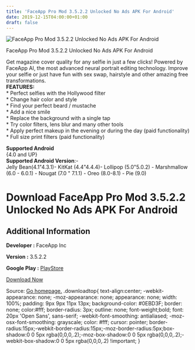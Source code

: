 ```yaml
---
title: 'FaceApp Pro Mod 3.5.2.2 Unlocked No Ads APK For Android'
date: 2019-12-15T04:00:00+01:00
draft: false
---
```


![FaceApp Pro Mod 3.5.2.2 Unlocked No Ads APK For Android](https://i1.wp.com/apkhome.net/wp-content/uploads/2019/12/FaceApp-Pro-Mod-3.5.2.2-Unlocked-No-Ads.png "FaceApp Pro Mod 3.5.2.2 Unlocked No Ads APK For Android")

  

FaceApp Pro Mod 3.5.2.2 Unlocked No Ads APK For Android

Get magazine cover quality for any selfie in just a few clicks! Powered by FaceApp AI, the most advanced neural portrait editing technology. Improve your selfie or just have fun with sex swap, hairstyle and other amazing free transformations.  
**FEATURES:**  
\* Perfect selfies with the Hollywood filter  
\* Change hair color and style  
\* Find your perfect beard / mustache  
\* Add a nice smile  
\* Replace the background with a single tap  
\* Try color filters, lens blur and many other tools  
\* Apply perfect makeup in the evening or during the day (paid functionality)  
\* Full size print filters (paid functionality)

**Supported Android**  
{4.0 and UP}  
**Supported Android Version**:-  
Jelly Bean(4.1"4.3.1)- KitKat (4.4"4.4.4)- Lollipop (5.0"5.0.2) - Marshmallow (6.0 - 6.0.1) - Nougat (7.0 " 7.1.1) - Oreo (8.0-8.1) - Pie (9.0)

Download FaceApp Pro Mod 3.5.2.2 Unlocked No Ads APK For Android
================================================================

Additional Information
----------------------

**Developer :** FaceApp Inc

**Version :** 3.5.2.2

**Google Play :** [PlayStore](https://play.google.com/store/apps/details?id=io.faceapp)

  

[Download Now](https://store4app.co/post/faceapp-pro-mod-3-5-2-2-unlocked-no-ads-apk-for-android_1576334570)

  
Source: [Go homepage.](https://store4app.co/post/faceapp-pro-mod-3-5-2-2-unlocked-no-ads-apk-for-android_1576334570) .downloadtop{ text-align:center; -webkit-appearance: none; -moz-appearance: none; appearance: none; width: 100%; padding: 9px 9px 11px 13px; background-color: #0EBD3F; border: none; color:#fff; border-radius: 3px; outline: none; font-weight;bold; font: 20px 'Open Sans', sans-serif; -webkit-font-smoothing: antialiased; -moz-osx-font-smoothing: grayscale; color: #fff; cursor: pointer; border-radius:15px;-webkit-border-radius:15px;-moz-border-radius:5px;box-shadow:0 0 5px rgba(0,0,0,.2);-moz-box-shadow:0 0 5px rgba(0,0,0,.2);-webkit-box-shadow:0 0 5px rgba(0,0,0,.2) !important; }